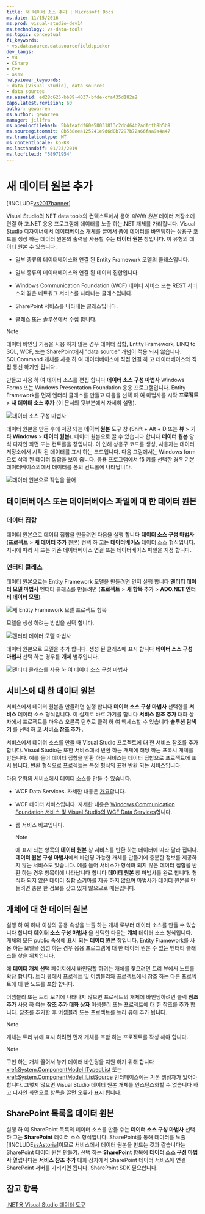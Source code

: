 ```yaml
---
title: 새 데이터 소스 추가 | Microsoft Docs
ms.date: 11/15/2016
ms.prod: visual-studio-dev14
ms.technology: vs-data-tools
ms.topic: conceptual
f1_keywords:
- vs.datasource.datasourcefieldspicker
dev_langs:
- VB
- CSharp
- C++
- aspx
helpviewer_keywords:
- data [Visual Studio], data sources
- data sources
ms.assetid: ed28c625-bb89-4037-bfde-cfa435d182a2
caps.latest.revision: 60
author: gewarren
ms.author: gewarren
manager: jillfra
ms.openlocfilehash: 5bbfeafdf60e58031813c2dcd64b2adfcfb9b5b9
ms.sourcegitcommit: 8b538eea125241e9d6d8b7297b72a66faa9a4a47
ms.translationtype: MT
ms.contentlocale: ko-KR
ms.lasthandoff: 01/23/2019
ms.locfileid: "58971954"
---
```

# <a name="add-new-data-sources"></a>새 데이터 원본 추가
[!INCLUDE[vs2017banner](../includes/vs2017banner.md)]

  
Visual Studio의.NET data tools의 컨텍스트에서 용어 *데이터 원본* 데이터 저장소에 연결 하 고.NET 응용 프로그램에 데이터를 노출 하는.NET 개체를 가리킵니다. Visual Studio 디자이너에서 데이터베이스 개체를 끌어서 폼에 데이터를 바인딩하는 상용구 코드를 생성 하는 데이터 원본의 출력을 사용할 수는 **데이터 원본** 창입니다. 이 유형의 데이터 원본 수 있습니다.  
  
-   일부 종류의 데이터베이스와 연결 된 Entity Framework 모델의 클래스입니다.  
  
-   일부 종류의 데이터베이스와 연결 된 데이터 집합입니다.  
  
-   Windows Communication Foundation (WCF) 데이터 서비스 또는 REST 서비스와 같은 네트워크 서비스를 나타내는 클래스입니다.  
  
-   SharePoint 서비스를 나타내는 클래스입니다.  
  
-   클래스 또는 솔루션에서 수집 합니다.  
  
> [!NOTE]
>  데이터 바인딩 기능을 사용 하지 않는 경우 데이터 집합, Entity Framework, LINQ to SQL, WCF, 또는 SharePoint에서 "data source" 개념이 적용 되지 않습니다. SQLCommand 개체를 사용 하 여 데이터베이스에 직접 연결 하 고 데이터베이스와 직접 통신 하기만 됩니다.  
  
 만들고 사용 하 여 데이터 소스를 편집 합니다 **데이터 소스 구성 마법사** Windows Forms 또는 Windows Presentation Foundation 응용 프로그램입니다. Entity Framework를 먼저 엔터티 클래스를 만들고 다음을 선택 하 여 마법사를 시작 **프로젝트** > **새 데이터 소스 추가** (이 문서의 뒷부분에서 자세히 설명).  
  
 ![데이터 소스 구성 마법사](../data-tools/media/data-source-configuration-wizard.png "데이터 소스 구성 마법사")  
  
 데이터 원본을 만든 후에 저장 되는 **데이터 원본** 도구 창 (Shift + Alt + D 또는 **뷰** > **기타 Windows**  >  **데이터 원본**). 데이터 원본으로 끌 수 있습니다 합니다 **데이터 원본** 양식 디자인 화면 또는 컨트롤을 창입니다. 이 인해 상용구 코드를 생성, 사용자는 데이터 저장소에서 시작 된 데이터를 표시 하는 코드입니다. 다음 그림에서는 Windows form으로 삭제 된 데이터 집합을 보여 줍니다. 응용 프로그램에서 f5 키를 선택한 경우 기본 데이터베이스의에서 데이터를 폼의 컨트롤에 나타납니다.  
  
 ![데이터 원본으로 작업을 끌어](../data-tools/media/raddata-data-source-drag-operation.png "raddata 데이터 원본 끌기 작업")  
  
## <a name="data-source-for-a-database-or-a-database-file"></a>데이터베이스 또는 데이터베이스 파일에 대 한 데이터 원본  
  
### <a name="dataset"></a>데이터 집합  
 데이터 원본으로 데이터 집합을 만들려면 다음을 실행 합니다 **데이터 소스 구성 마법사** (**프로젝트** > **새 데이터 추가** 원본) 선택 하 고는  **데이터베이스** 데이터 소스 형식입니다. 지시에 따라 새 또는 기존 데이터베이스 연결 또는 데이터베이스 파일을 지정 합니다.  
  
### <a name="entity-classes"></a>엔터티 클래스  
 데이터 원본으로는 Entity Framework 모델을 만들려면 먼저 실행 합니다 **엔터티 데이터 모델 마법사** 엔터티 클래스를 만들려면 (**프로젝트** > **새 항목 추가**  >  **ADO.NET 엔터티 데이터 모델**).  
  
 ![새 Entity Framework 모델 프로젝트 항목](../data-tools/media/raddata-new-entity-framework-model-project-item.png "raddata 새로운 Entity Framework 모델 프로젝트 항목")  
  
 모델을 생성 하려는 방법을 선택 합니다.  
  
 ![엔터티 데이터 모델 마법사](../data-tools/media/raddata-entity-data-model-wizard.png "raddata 엔터티 데이터 모델 마법사")  
  
 데이터 원본으로 모델을 추가 합니다. 생성 된 클래스에 표시 합니다 **데이터 소스 구성 마법사** 선택 하는 경우를 **개체** 범주입니다.  
  
 ![엔터티 클래스를 사용 하 여 데이터 소스 구성 마법사](../data-tools/media/raddata-data-source-configuration-wizard-with-entity-classes.png "raddata 엔터티 클래스를 사용 하 여 데이터 소스 구성 마법사")  
  
## <a name="data-source-for-a-service"></a>서비스에 대 한 데이터 원본  
 서비스에서 데이터 원본을 만들려면 실행 합니다 **데이터 소스 구성 마법사** 선택한를 **서비스** 데이터 소스 형식입니다. 이 실제로 바로 가기를 합니다 **서비스 참조 추가** 대화 상자에서 프로젝트를 마우스 오른쪽 단추로 클릭 하 여 액세스할 수 있습니다 **솔루션 탐색기** 를 선택 하 고 **서비스 참조 추가** .  
  
 서비스에서 데이터 소스를 만들 때 Visual Studio 프로젝트에 대 한 서비스 참조를 추가 합니다. Visual Studio는 또한 서비스에서 반환 하는 개체에 해당 하는 프록시 개체를 만듭니다. 예를 들어 데이터 집합을 반환 하는 서비스는 데이터 집합으로 프로젝트에 표시 됩니다. 반환 형식으로 프로젝트는 특정 형식의 표현 반환 되는 서비스입니다.  
  
 다음 유형의 서비스에서 데이터 소스를 만들 수 있습니다.  
  
-   WCF Data Services. 자세한 내용은 [개요](http://msdn.microsoft.com/library/7924cf94-c9a6-4015-afc9-f5d22b1743bb)합니다.  
  
-   WCF 데이터 서비스입니다. 자세한 내용은 [Windows Communication Foundation 서비스 및 Visual Studio의 WCF Data Services](../data-tools/windows-communication-foundation-services-and-wcf-data-services-in-visual-studio.md)합니다.  
  
-   웹 서비스 비교입니다.  
  
    > [!NOTE]
    >  에 표시 되는 항목의 **데이터 원본** 창 서비스를 반환 하는 데이터에 따라 달라 집니다. **데이터 원본 구성 마법사**에서 바인딩 가능한 개체를 만들기에 충분한 정보를 제공하지 않는 서비스도 있습니다. 예를 들어 서비스가 형식화 되지 않은 데이터 집합을 반환 하는 경우 항목이에 나타납니다 합니다 **데이터 원본** 창 마법사를 완료 합니다. 형식화 되지 않은 데이터 집합 스키마를 제공 하지 않으며 마법사가 데이터 원본을 만들려면 충분 한 정보를 갖고 있지 않으므로 때문입니다.  
  
## <a name="data-source-for-an-object"></a>개체에 대 한 데이터 원본  
 실행 하 여 하나 이상의 공용 속성을 노출 하는 개체 로부터 데이터 소스를 만들 수 있습니다 합니다 **데이터 소스 구성 마법사** 을 선택한 다음는 **개체** 데이터 소스 형식입니다. 개체의 모든 public 속성에 표시 되는 **데이터 원본** 창입니다.   Entity Framework를 사용 하는 모델을 생성 하는 경우 응용 프로그램에 대 한 데이터 원본 수 있는 엔터티 클래스를 찾을 위치입니다.  
  
 에 **데이터 개체 선택** 페이지에서 바인딩할 하려는 개체를 찾으려면 트리 뷰에서 노드를 확장 합니다. 트리 뷰에서 프로젝트 및 어셈블리와 프로젝트에서 참조 하는 다른 프로젝트에 대 한 노드를 포함 합니다.  
  
 어셈블리 또는 트리 보기에 나타나지 않으면 프로젝트의 개체에 바인딩하려면 클릭 **참조 추가** 사용 하 여는 **참조 추가 대화 상자** 어셈블리 또는 프로젝트에 대 한 참조를 추가 합니다. 참조를 추가한 후 어셈블리 또는 프로젝트를 트리 뷰에 추가 됩니다.  
  
> [!NOTE]
>  개체는 트리 뷰에 표시 하려면 먼저 개체를 포함 하는 프로젝트를 작성 해야 합니다.  
  
> [!NOTE]
>  구현 하는 개체 끌어서 놓기 데이터 바인딩을 지원 하기 위해 합니다 <xref:System.ComponentModel.ITypedList> 또는 <xref:System.ComponentModel.IListSource> 인터페이스에는 기본 생성자가 있어야 합니다. 그렇지 않으면 Visual Studio 데이터 원본 개체를 인스턴스화할 수 없습니다 하 고 디자인 화면으로 항목을 끌면 오류가 표시 됩니다.  
  
## <a name="data-source-for-a-sharepoint-list"></a>SharePoint 목록을 데이터 원본  
 실행 하 여 SharePoint 목록의 데이터 소스를 만들 수는 **데이터 소스 구성 마법사** 선택 하 고는 **SharePoint** 데이터 소스 형식입니다. SharePoint를 통해 데이터를 노출 [!INCLUDE[ssAstoria](../includes/ssastoria-md.md)]이므로 서비스에서 데이터 원본을 만드는 것과 같습니다는 SharePoint 데이터 원본 만들기. 선택 하는 **SharePoint** 항목에 **데이터 소스 구성 마법사** 열립니다는 **서비스 참조 추가** 대화 상자에서 SharePoint 데이터 서비스에 연결 SharePoint 서버를 가리키면 됩니다.  SharePoint SDK 필요합니다.  
  
## <a name="see-also"></a>참고 항목  
 [.NET용 Visual Studio 데이터 도구](../data-tools/visual-studio-data-tools-for-dotnet.md)
